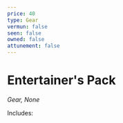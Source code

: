 ```yaml
---
price: 40
type: Gear
vermun: false
seen: false
owned: false
attunement: false
---
```

# Entertainer's Pack

*Gear, None*

Includes: